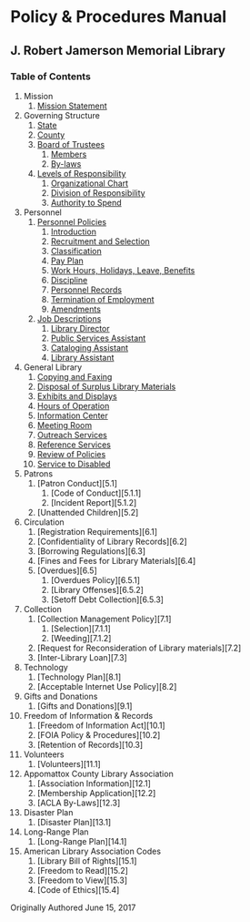 [1.1]: mission/mission-statement.md
[2.1]: state.md
[2.2]: county.md
[2.3]: board-of-trustees.md
[2.3.1]: board-of-trustees.md#members
[2.3.2]: board-of-trustees.md#by-laws
[2.4]: levels-of-responsibility.md
[2.4.1]: levels-of-responsibility.md#organizational-chart
[2.4.2]: levels-of-responsibility.md#division-of-responsibility
[2.4.3]: levels-of-responsibility.md#authority-to-spend
[3.1]: personnel-policies.md
[3.1.1]: personnel-policies.md#introduction
[3.1.2]: personnel-policies.md#recruitment-and-selection
[3.1.3]: personnel-policies.md#classification
[3.1.4]: personnel-policies.md#pay-plan
[3.1.5]: personnel-policies.md#work-hours-holidays-leave-benefits
[3.1.6]: personnel-policies.md#discipline
[3.1.7]: personnel-policies.md#personnel-records
[3.1.8]: personnel-policies.md#termination-of-employment
[3.1.9]: personnel-policies.md#amendments
[3.2]: job-descriptions.md
[3.2.1]: job-descriptions.md#library-director
[3.2.2]: job-descriptions.md#public-services-assistant
[3.2.3]: job-descriptions.md#cataloging-assistant
[3.2.4]: job-descriptions.md#library-assistant
[4.1]: copying-and-faxing.md
[4.2]: disposal-of-surplus-library-materials.md
[4.3]: general-library.md
[4.4]: general-library.md
[4.5]: general-library.md
[4.6]: general-library.md
[4.7]: general-library.md
[4.8]: general-library.md
[4.9]: general-library.md
[4.10]: general-library.md







# Policy & Procedures Manual
## J. Robert Jamerson Memorial Library
### Table of Contents

1. Mission
	1. [Mission Statement][1.1]
2. Governing Structure
	1. [State][2.1]
	2. [County][2.2]
	3. [Board of Trustees][2.3]
		1. [Members][2.3.1]
		2. [By-laws][2.3.2]
	4. [Levels of Responsibility][2.4]
		1. [Organizational Chart][2.4.1]
		2. [Division of Responsibility][2.4.2]
		3. [Authority to Spend][2.4.3]
3. Personnel
	1. [Personnel Policies][3.1]
		1. [Introduction][3.1.1]
		2. [Recruitment and Selection][3.1.2]
		3. [Classification][3.1.3]
		4. [Pay Plan][3.1.4]
		5. [Work Hours, Holidays, Leave, Benefits][3.1.5]
		6. [Discipline][3.1.6]
		7. [Personnel Records][3.1.7]
		8. [Termination of Employment][3.1.8]
		9. [Amendments][3.1.9]
	2. [Job Descriptions][3.2]
		1. [Library Director][3.2.1]
		2. [Public Services Assistant][3.2.2]
		3. [Cataloging Assistant][3.2.3]
		4. [Library Assistant][3.2.4]
4. General Library
	1. [Copying and Faxing][4.1]
	2. [Disposal of Surplus Library Materials][4.2]
	3. [Exhibits and Displays][4.3]
	4. [Hours of Operation][4.4]
	5. [Information Center][4.5]
	6. [Meeting Room][4.6]
	7. [Outreach Services][4.7]
	8. [Reference Services][4.8]
	9. [Review of Policies][4.9]
	10. [Service to Disabled][4.10]
5. Patrons
	1. [Patron Conduct][5.1]
		1. [Code of Conduct][5.1.1]
		2. [Incident Report][5.1.2]
	2. [Unattended Children][5.2]
6. Circulation
	1. [Registration Requirements][6.1]
	2. [Confidentiality of Library Records][6.2]
	3. [Borrowing Regulations][6.3]
	4. [Fines and Fees for Library Materials][6.4]
	5. [Overdues][6.5]
		1. [Overdues Policy][6.5.1]
		2. [Library Offenses][6.5.2]
		3. [Setoff Debt Collection][6.5.3]
7. Collection
	1. [Collection Management Policy][7.1]
		1. [Selection][7.1.1]
		2. [Weeding][7.1.2]
	2. [Request for Reconsideration of Library materials][7.2]
	3. [Inter-Library Loan][7.3]
8. Technology
	1. [Technology Plan][8.1]
	2. [Acceptable Internet Use Policy][8.2]
9. Gifts and Donations
	1. [Gifts and Donations][9.1]
10. Freedom of Information & Records
	1. [Freedom of Information Act][10.1]
	2. [FOIA Policy & Procedures][10.2]
	3. [Retention of Records][10.3]
11. Volunteers
	1. [Volunteers][11.1]
12. Appomattox County Library Association
	1. [Association Information][12.1]
	2. [Membership Application][12.2]
	3. [ACLA By-Laws][12.3]
13. Disaster Plan
	1. [Disaster Plan][13.1]
14. Long-Range Plan
	1. [Long-Range Plan][14.1]
15. American Library Association Codes
	1. [Library Bill of Rights][15.1]
	2. [Freedom to Read][15.2]
	3. [Freedom to View][15.3]
	4. [Code of Ethics][15.4]


Originally Authored June 15, 2017
